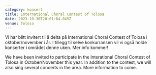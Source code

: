 ```yaml
---
category: konsert
title: International Choral Contest of Tolosa
date: 2023-10-30T20:01:04.045Z
venue: Tolosa
---
```

V﻿i har blitt invitert til å delta på International Choral Contest of Tolosa i oktober/november i år. I tillegg til selve konkurransen vil vi også holde konserter i området denne uken. Mer info kommer!

W﻿e have been invited to participate in the Interational Choral Contest of Tolosa in October/November this year. In addition to the contest, we will also sing several concerts in the area. More information to come.